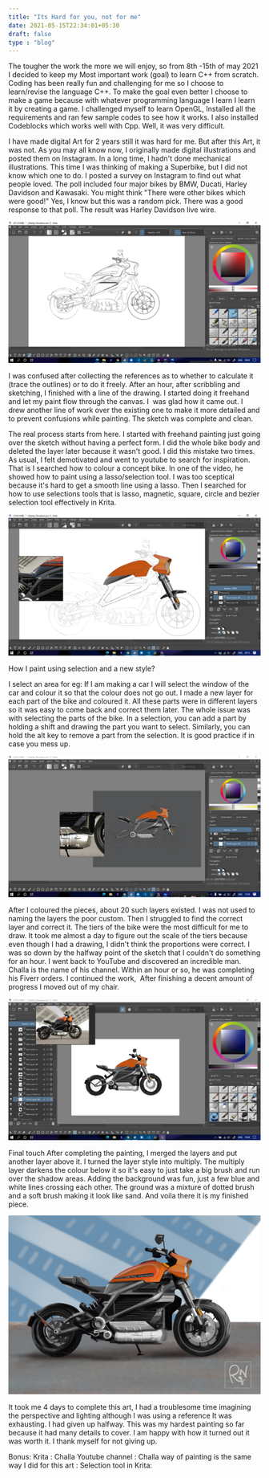 ```yaml
---
title: "Its Hard for you, not for me"
date: 2021-05-15T22:34:01+05:30
draft: false
type : "blog"
---
```


The tougher the work the more we will enjoy, so from 8th -15th of may 2021 I decided to keep my Most important work (goal) to learn C++ from scratch. Coding has been really fun and challenging for me so I choose to learn/revise the language C++. To make the goal even better I choose to make a game because with whatever programming language I learn I learn it by creating a game. I challenged myself to learn OpenGL, Installed all the requirements and ran few sample codes to see how it works.  I also installed Codeblocks which works well with Cpp. Well, it was very difficult.

I have made digital Art for 2 years still it was hard for me. But after this Art, it was not. As you may all know now, I originally made digital illustrations and posted them on Instagram. In a long time, I hadn't done mechanical illustrations. This time I was thinking of making a Superbike, but I did not know which one to do. I posted a survey on Instagram to find out what people loved. The poll included four major bikes by BMW, Ducati, Harley Davidson and Kawasaki. You might think "There were other bikes which were good!" Yes, I know but this was a random pick. There was a good response to that poll. The result was Harley Davidson live wire.

![image info](./../../../resources/_gen/images/Screenshot%20(54).png)

I was confused after collecting the references as to whether to calculate it (trace the outlines) or to do it freely. After an hour, after scribbling and sketching, I finished with a line of the drawing. I started doing it freehand and let my paint flow through the canvas. I  was glad how it came out. I drew another line of work over the existing one to make it more detailed and to prevent confusions while painting.  The sketch was complete and clean. 

The real process starts from here. I started with freehand painting just going over the sketch without having a perfect form. I did the whole bike body and deleted the layer later because it wasn't good. I did this mistake two times. As usual, I felt demotivated and went to youtube to search for inspiration. That is I searched how to colour a concept bike. In one of the video, he showed how to paint using a lasso/selection tool. I was too sceptical because it's hard to get a smooth line using a lasso. Then I searched for how to use selections tools that is lasso, magnetic, square, circle and bezier selection tool effectively in Krita. 

![image info](./../../../resources/_gen/images/Screenshot%20(41).png)

How I paint using selection and a new style?

I select an area for eg: If I am making a car I will select the window of the car and colour it so that the colour does not go out. I made a new layer for each part of the bike and coloured it. All these parts were in different layers so it was easy to come back and correct them later. The whole issue was with selecting the parts of the bike. In a selection, you can add a part by holding a shift and drawing the part you want to select. Similarly, you can hold the alt key to remove a part from the selection. It is good practice if in case you mess up. 

![image info](./../../../resources/_gen/images/Screenshot%20(47).png)

After I coloured the pieces, about 20 such layers existed. I was not used to naming the layers the poor custom. Then I struggled to find the correct layer and correct it. The tiers of the bike were the most difficult for me to draw. It took me almost a day to figure out the scale of the tiers because even though I had a drawing, I didn't think the proportions were correct. I was so down by the halfway point of the sketch that I couldn't do something for an hour. I went back to YouTube and discovered an incredible man. Challa is the name of his channel. Within an hour or so, he was completing his Fiverr orders. I continued the work,  After finishing a decent amount of progress I moved out of my chair.

![image info](./../../../resources/_gen/images/Screenshot%20(51).png)

Final touch
After completing the painting, I merged the layers and put another layer above it. I turned the layer style into multiply. The multiply layer darkens the colour below it so it's easy to just take a big brush and run over the shadow areas. Adding the background was fun, just a few blue and white lines crossing each other. The ground was a mixture of dotted brush and a soft brush making it look like sand. 
And voila there it is my finished piece.

![image info](./../../../resources/_gen/images/Harley-Davidson.jpg)

It took me 4 days to complete this art, I had a troublesome time imagining the perspective and lighting although I was using a reference It was exhausting. I had given up halfway. This was my hardest painting so far because it had many details to cover. I am happy with how it turned out it was worth it. I thank myself for not giving up.

Bonus:
Krita : 
Challa Youtube channel :
Challa way of painting is the same way I did for this art : 
Selection tool in Krita: 
